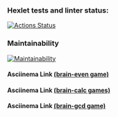 ### Hexlet tests and linter status:
[![Actions Status](https://github.com/animob/frontend-project-44/workflows/hexlet-check/badge.svg)](https://github.com/animob/frontend-project-44/actions)

### Maintainability
[![Maintainability](https://api.codeclimate.com/v1/badges/67bc2280f1add4c36715/maintainability)](https://codeclimate.com/github/animob/frontend-project-44/maintainability)

#### Asciinema Link [(brain-even game)](https://asciinema.org/a/1OJ0rFZHC2hlJBrtI9PgE7D3h)

#### Asciinema Link [(brain-calc games)](https://asciinema.org/a/NfDmodroOSz0lsNrldWsBd7Uo)

#### Asciinema Link [(brain-gcd game)](https://asciinema.org/a/k5s3XXMsvyXSr3pjZOWijGExz)